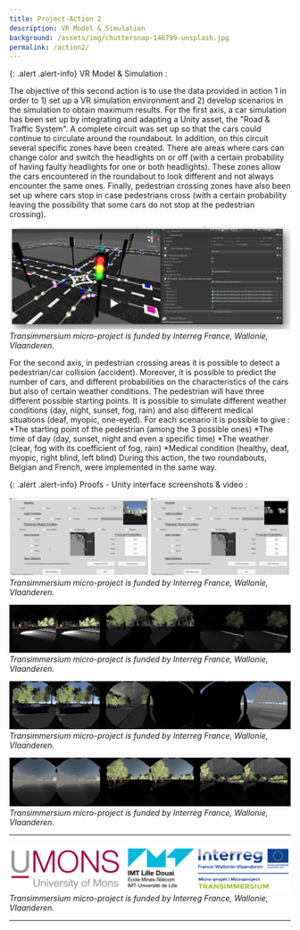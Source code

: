 ```yaml
---
title: Project-Action 2
description: VR Model & Simulation
background: /assets/img/chuttersnap-146799-unsplash.jpg
permalink: /action2/
---
```



{: .alert .alert-info}
VR Model & Simulation :

The objective of this second action is to use the data provided in action 1 in order to 1) set up a VR simulation environment and 2) develop scenarios in the simulation to obtain maximum results. 
For the first axis, a car simulation has been set up by integrating and adapting a Unity asset, the "Road & Traffic System". A complete circuit was set up so that the cars could continue to circulate around the roundabout. In addition, on this circuit several specific zones have been created. There are areas where cars can change color and switch the headlights on or off (with a certain probability of having faulty headlights for one or both headlights). These zones allow the cars encountered in the roundabout to look different and not always encounter the same ones. 
Finally, pedestrian crossing zones have also been set up where cars stop in case pedestrians cross (with a certain probability leaving the possibility that some cars do not stop at the pedestrian crossing). 

![Project partners](https://raw.githubusercontent.com/numediart/Transimmersium/main/assets/img/trans_action2.jpg)
_Transimmersium micro-project is funded by Interreg France, Wallonie, Vlaanderen._

For the second axis, in pedestrian crossing areas it is possible to detect a pedestrian/car collision (accident). Moreover, it is possible to predict the number of cars, and different probabilities on the characteristics of the cars but also of certain weather conditions. The pedestrian will have three different possible starting points. It is possible to simulate different weather conditions (day, night, sunset, fog, rain) and also different medical situations (deaf, myopic, one-eyed). For each scenario it is possible to give : 
*The starting point of the pedestrian (among the 3 possible ones)
*The time of day (day, sunset, night and even a specific time)
*The weather (clear, fog with its coefficient of fog, rain)
*Medical condition (healthy, deaf, myopic, right blind, left blind)
During this action, the two roundabouts, Belgian and French, were implemented in the same way. 

{: .alert .alert-info}
Proofs - Unity interface screenshots & video :

![Project partners](https://raw.githubusercontent.com/numediart/Transimmersium/main/assets/img/trans_action3_interface.jpg)
_Transimmersium micro-project is funded by Interreg France, Wallonie, Vlaanderen._

![Project partners](https://raw.githubusercontent.com/numediart/Transimmersium/main/assets/img/trans_action3_tests1.jpg)
_Transimmersium micro-project is funded by Interreg France, Wallonie, Vlaanderen._

![Project partners](https://raw.githubusercontent.com/numediart/Transimmersium/main/assets/img/trans_action3_tests2.jpg)
_Transimmersium micro-project is funded by Interreg France, Wallonie, Vlaanderen._

![Project partners](https://raw.githubusercontent.com/numediart/Transimmersium/main/assets/img/trans_action3_tests3.jpg)
_Transimmersium micro-project is funded by Interreg France, Wallonie, Vlaanderen._



---

![Project partners](https://raw.githubusercontent.com/numediart/Transimmersium/main/assets/img/trans_partners.jpg)
_Transimmersium micro-project is funded by Interreg France, Wallonie, Vlaanderen._

---